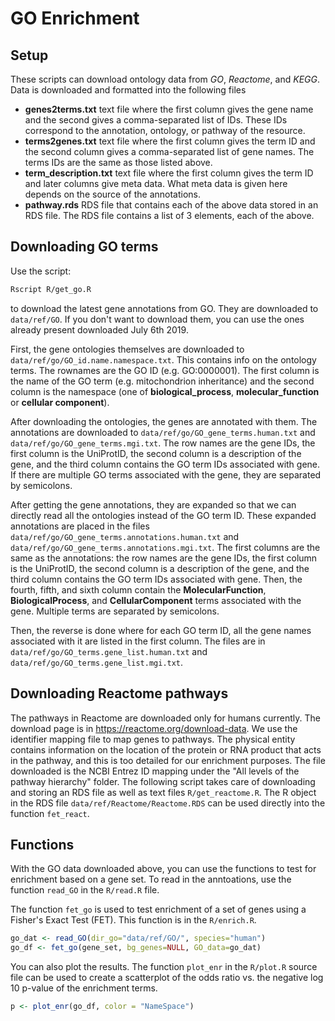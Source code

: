 
# GO Enrichment

## Setup

These scripts can download ontology data from *GO*, *Reactome*, and 
*KEGG*. Data is downloaded and formatted into the following files

* **genes2terms.txt** text file where the first column gives the gene 
  name and the second gives a comma-separated list of IDs. These IDs 
  correspond to the annotation, ontology, or pathway of the resource.
* **terms2genes.txt** text file where the first column gives the 
  term ID and the second column gives a comma-separated list of gene 
  names. The terms IDs are the same as those listed above.
* **term_description.txt** text file where the first column gives 
  the term ID and later columns give meta data. What meta data 
  is given here depends on the source of the annotations.
* **pathway.rds** RDS file that contains each of the above data stored 
  in an RDS file. The RDS file contains a list of 3 elements, each 
  of the above.

## Downloading GO terms

Use the script:

```bash
Rscript R/get_go.R
```

to download the latest gene annotations from GO. They are 
downloaded to `data/ref/GO`. If you don't want to download them, you can 
use the ones already present downloaded July 6th 2019.

First, the gene ontologies themselves are downloaded to 
`data/ref/go/GO_id.name.namespace.txt`. This contains info on the 
ontology terms. The rownames are the GO ID (e.g. GO:0000001). The 
first column is the name of the GO term (e.g. mitochondrion inheritance) 
and the second column is the namespace (one of **biological_process**, 
**molecular_function** or **cellular component**). 

After downloading the ontologies, the genes are annotated with them. The 
annotations are downloaded to `data/ref/go/GO_gene_terms.human.txt` and 
`data/ref/go/GO_gene_terms.mgi.txt`. The row names are the gene IDs, the 
first column is the UniProtID, the second column is a description of the 
gene, and the third column contains the GO term IDs associated with gene. 
If there are multiple GO terms associated with the gene, they are separated 
by semicolons.

After getting the gene annotations, they are expanded so that we can directly 
read all the ontologies instead of the GO term ID. These expanded annotations 
are placed in the files `data/ref/go/GO_gene_terms.annotations.human.txt` and 
`data/ref/go/GO_gene_terms.annotations.mgi.txt`. The first columns are the 
same as the annotations: the row names are the gene IDs, the first column 
is the UniProtID, the second column is a description of the gene, and the 
third column contains the GO term IDs associated with gene. Then, the 
fourth, fifth, and sixth column contain the **MolecularFunction**, 
**BiologicalProcess**, and **CellularComponent** terms associated with the 
gene. Multiple terms are separated by semicolons.

Then, the reverse is done where for each GO term ID, all the gene names associated 
with it are listed in the first column. The files are in 
`data/ref/go/GO_terms.gene_list.human.txt` and 
`data/ref/go/GO_terms.gene_list.mgi.txt`.

## Downloading Reactome pathways

The pathways in Reactome are downloaded only for humans currently. The 
download page is in <https://reactome.org/download-data>. We use the 
identifier mapping file to map genes to pathways. The physical entity 
contains information on the location of the protein or RNA product that 
acts in the pathway, and this is too detailed for our enrichment 
purposes. The file downloaded is the NCBI Entrez ID mapping under the 
"All levels of the pathway hierarchy" folder. The following script takes 
care of downloading and storing an RDS file as well as text files 
`R/get_reactome.R`. The R object in the RDS file 
`data/ref/Reactome/Reactome.RDS` can be used directly into the function 
`fet_react`.

## Functions

With the GO data downloaded above, you can use the functions to test for 
enrichment based on a gene set. To read in the anntoations, use the 
function `read_GO` in the `R/read.R` file.

The function `fet_go` is used to test enrichment of a set of genes using 
a Fisher's Exact Test (FET). This function is in the `R/enrich.R`.

```R
go_dat <- read_GO(dir_go="data/ref/GO/", species="human")
go_df <- fet_go(gene_set, bg_genes=NULL, GO_data=go_dat)
```

You can also plot the results. The function `plot_enr` in the `R/plot.R` 
source file can be used to create a scatterplot of the odds ratio vs. the 
negative log 10 p-value of the enrichment terms.

```R
p <- plot_enr(go_df, color = "NameSpace")
```


